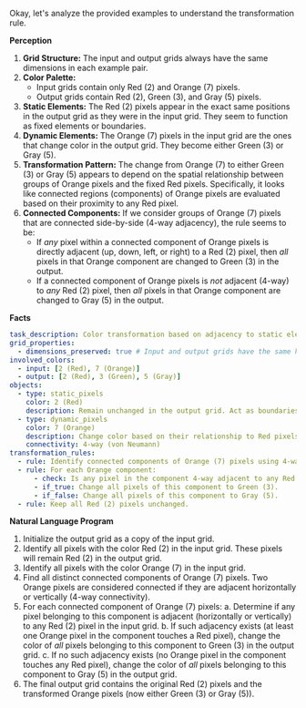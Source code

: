 Okay, let's analyze the provided examples to understand the transformation rule.

**Perception**

1.  **Grid Structure:** The input and output grids always have the same dimensions in each example pair.
2.  **Color Palette:**
    *   Input grids contain only Red (2) and Orange (7) pixels.
    *   Output grids contain Red (2), Green (3), and Gray (5) pixels.
3.  **Static Elements:** The Red (2) pixels appear in the exact same positions in the output grid as they were in the input grid. They seem to function as fixed elements or boundaries.
4.  **Dynamic Elements:** The Orange (7) pixels in the input grid are the ones that change color in the output grid. They become either Green (3) or Gray (5).
5.  **Transformation Pattern:** The change from Orange (7) to either Green (3) or Gray (5) appears to depend on the spatial relationship between groups of Orange pixels and the fixed Red pixels. Specifically, it looks like connected regions (components) of Orange pixels are evaluated based on their proximity to any Red pixel.
6.  **Connected Components:** If we consider groups of Orange (7) pixels that are connected side-by-side (4-way adjacency), the rule seems to be:
    *   If *any* pixel within a connected component of Orange pixels is directly adjacent (up, down, left, or right) to a Red (2) pixel, then *all* pixels in that Orange component are changed to Green (3) in the output.
    *   If a connected component of Orange pixels is *not* adjacent (4-way) to *any* Red (2) pixel, then *all* pixels in that Orange component are changed to Gray (5) in the output.

**Facts**


```yaml
task_description: Color transformation based on adjacency to static elements.
grid_properties:
  - dimensions_preserved: true # Input and output grids have the same height and width.
involved_colors:
  - input: [2 (Red), 7 (Orange)]
  - output: [2 (Red), 3 (Green), 5 (Gray)]
objects:
  - type: static_pixels
    color: 2 (Red)
    description: Remain unchanged in the output grid. Act as boundaries or influencers.
  - type: dynamic_pixels
    color: 7 (Orange)
    description: Change color based on their relationship to Red pixels. Treated as connected components.
    connectivity: 4-way (von Neumann)
transformation_rules:
  - rule: Identify connected components of Orange (7) pixels using 4-way adjacency.
  - rule: For each Orange component:
      - check: Is any pixel in the component 4-way adjacent to any Red (2) pixel?
      - if_true: Change all pixels of this component to Green (3).
      - if_false: Change all pixels of this component to Gray (5).
  - rule: Keep all Red (2) pixels unchanged.
```


**Natural Language Program**

1.  Initialize the output grid as a copy of the input grid.
2.  Identify all pixels with the color Red (2) in the input grid. These pixels will remain Red (2) in the output grid.
3.  Identify all pixels with the color Orange (7) in the input grid.
4.  Find all distinct connected components of Orange (7) pixels. Two Orange pixels are considered connected if they are adjacent horizontally or vertically (4-way connectivity).
5.  For each connected component of Orange (7) pixels:
    a.  Determine if any pixel belonging to this component is adjacent (horizontally or vertically) to any Red (2) pixel in the input grid.
    b.  If such adjacency exists (at least one Orange pixel in the component touches a Red pixel), change the color of *all* pixels belonging to this component to Green (3) in the output grid.
    c.  If no such adjacency exists (no Orange pixel in the component touches any Red pixel), change the color of *all* pixels belonging to this component to Gray (5) in the output grid.
6.  The final output grid contains the original Red (2) pixels and the transformed Orange pixels (now either Green (3) or Gray (5)).